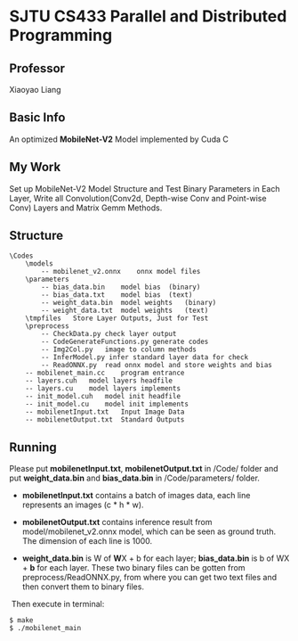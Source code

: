 # SJTU CS433 Parallel and Distributed Programming

## Professor
  Xiaoyao Liang
  
## Basic Info
  An optimized **MobileNet-V2** Model implemented by Cuda C
  
## My Work
  Set up MobileNet-V2 Model Structure and Test Binary Parameters in Each Layer, Write all Convolution(Conv2d, Depth-wise Conv and Point-wise Conv) Layers and Matrix Gemm Methods.

## Structure
```
\Codes
	\models
		-- mobilenet_v2.onnx	onnx model files
	\parameters
		-- bias_data.bin	model bias	(binary)
		-- bias_data.txt	model bias	(text)
		-- weight_data.bin	model weights	(binary)
		-- weight_data.txt	model weights	(text)
	\tmpfiles	Store Layer Outputs, Just for Test
	\preprocess
		-- CheckData.py	check layer output
		-- CodeGenerateFunctions.py	generate codes
		-- Img2Col.py	image to column methods
		-- InferModel.py infer standard layer data for check
		-- ReadONNX.py	read onnx model and store weights and bias
	-- mobilenet_main.cc	program entrance
	-- layers.cuh	model layers headfile
	-- layers.cu	model layers implements
	-- init_model.cuh	model init headfile
	-- init_model.cu	model init implements
	-- mobilenetInput.txt	Input Image Data
	-- mobilenetOutput.txt	Standard Outputs
```

## Running
Please put **mobilenetInput.txt**, **mobilenetOutput.txt** in /Code/ folder and put  **weight_data.bin** and **bias_data.bin** in /Code/parameters/ folder.
	
- **mobilenetInput.txt** contains a batch of images data, each line represents an images (c \* h \* w).
	
- **mobilenetOutput.txt** contains inference result from model/mobilenet_v2.onnx model, which can be seen as ground truth. The dimension of each line is 1000.
	
- **weight_data.bin** is W of **W**X + b for each layer; **bias_data.bin** is b of WX + **b** for each layer. These two binary files can be gotten from preprocess/ReadONNX.py, from where you can get two text files and then convert them to binary files.
 
​	Then execute in terminal:

```
$ make
$ ./mobilenet_main
```

